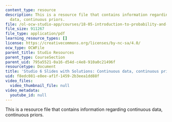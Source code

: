 ```yaml
---
content_type: resource
description: This is a resource file that contains information regarding continuous
  data, continuous priors.
file: /ol-ocw-studio-app/courses/18-05-introduction-to-probability-and-statistics-spring-2014/f8edc081e8eeaf1f14592b3eea1dd88f_MIT18_05S14_studio6slides.pdf
file_size: 911267
file_type: application/pdf
learning_resource_types: []
license: https://creativecommons.org/licenses/by-nc-sa/4.0/
ocw_type: OCWFile
parent_title: Studio Resources
parent_type: CourseSection
parent_uid: 795a5521-0a16-d54d-c4e8-910a0c21496f
resourcetype: Document
title: 'Studio 6 Slides with Solutions: Continuous data, continuous priors'
uid: f8edc081-e8ee-af1f-1459-2b3eea1dd88f
video_files:
  video_thumbnail_file: null
video_metadata:
  youtube_id: null
---
```

This is a resource file that contains information regarding continuous data, continuous priors.